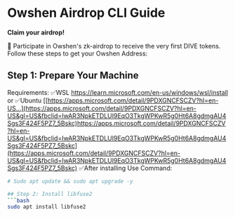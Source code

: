 # Owshen Airdrop CLI Guide

**Claim your airdrop!**

🚀 Participate in Owshen's zk-airdrop to receive the very first DIVE tokens. Follow these steps to get your Owshen Address:

## Step 1: Prepare Your Machine

Requirements:
✅WSL
https://learn.microsoft.com/en-us/windows/wsl/install
or
✅Ubuntu
[[https://apps.microsoft.com/detail/9PDXGNCFSCZV?hl=en-US...](https://apps.microsoft.com/detail/9PDXGNCFSCZV?hl=en-US&gl=US&fbclid=IwAR3NpkETDLUI9EqO3TkgWPKwR5g0Ht6A8gdmgAU4Sgs3F424F5PZ7_5Bskc)https://apps.microsoft.com/detail/9PDXGNCFSCZV?hl=en-US&gl=US&fbclid=IwAR3NpkETDLUI9EqO3TkgWPKwR5g0Ht6A8gdmgAU4Sgs3F424F5PZ7_5Bskc](https://apps.microsoft.com/detail/9PDXGNCFSCZV?hl=en-US&gl=US&fbclid=IwAR3NpkETDLUI9EqO3TkgWPKwR5g0Ht6A8gdmgAU4Sgs3F424F5PZ7_5Bskc)
✅After installing 
Use Command:
```bash
# Sudo apt update && sudo apt upgrade -y

## Step 2: Install libfuse2
```bash
sudo apt install libfuse2

